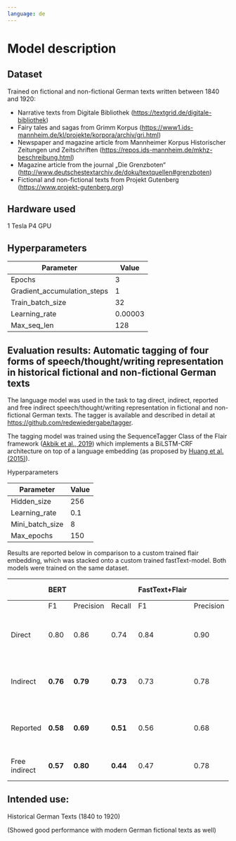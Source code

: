 ```yaml
---
language: de
---
```


# Model description
## Dataset
Trained on fictional and non-fictional German texts written between 1840 and 1920:
* Narrative texts from Digitale Bibliothek (https://textgrid.de/digitale-bibliothek)
* Fairy tales and sagas from Grimm Korpus (https://www1.ids-mannheim.de/kl/projekte/korpora/archiv/gri.html)
* Newspaper and magazine article from Mannheimer Korpus Historischer Zeitungen und Zeitschriften (https://repos.ids-mannheim.de/mkhz-beschreibung.html)
* Magazine article from the journal „Die Grenzboten“ (http://www.deutschestextarchiv.de/doku/textquellen#grenzboten)
* Fictional and non-fictional texts from Projekt Gutenberg (https://www.projekt-gutenberg.org)

## Hardware used
1 Tesla P4 GPU

## Hyperparameters

| Parameter                     | Value    |
|-------------------------------|----------|
| Epochs                        | 3        |
| Gradient_accumulation_steps   | 1        |
| Train_batch_size              | 32       |
| Learning_rate                 | 0.00003  |
| Max_seq_len                   | 128      |

## Evaluation results: Automatic tagging of four forms of speech/thought/writing representation in historical fictional and non-fictional German texts

The language model was used in the task to tag direct, indirect, reported and free indirect speech/thought/writing representation in fictional and non-fictional German texts. The tagger is available and described in detail at https://github.com/redewiedergabe/tagger.

The tagging model was trained using the SequenceTagger Class of the Flair framework ([Akbik et al., 2019](https://www.aclweb.org/anthology/N19-4010)) which implements a BiLSTM-CRF architecture on top of a language embedding (as proposed by [Huang et al. (2015)](https://arxiv.org/abs/1508.01991)). 


Hyperparameters

| Parameter                     | Value      |
|-------------------------------|------------|
| Hidden_size                   | 256        |
| Learning_rate                 | 0.1        |
| Mini_batch_size               | 8          |
| Max_epochs                    | 150        |

Results are reported below in comparison to a custom trained flair embedding, which was stacked onto a custom trained fastText-model. Both models were trained on the same dataset.

|                | BERT       ||| FastText+Flair  |||Test data|
|----------------|----------|-----------|----------|------|-----------|--------|--------|
|                | F1       | Precision | Recall   | F1   | Precision | Recall ||
| Direct         | 0.80     | 0.86      | 0.74     | 0.84 | 0.90      | 0.79   |historical German, fictional & non-fictional|
| Indirect       | **0.76** | **0.79**  | **0.73** | 0.73 | 0.78      | 0.68   |historical German, fictional & non-fictional|
| Reported       | **0.58** | **0.69**  | **0.51** | 0.56 | 0.68      | 0.48   |historical German, fictional & non-fictional|
| Free indirect  | **0.57** | **0.80**  | **0.44** | 0.47 | 0.78      | 0.34   |modern German, fictional|

## Intended use:
Historical German Texts (1840 to 1920)

(Showed good performance with modern German fictional texts as well)

